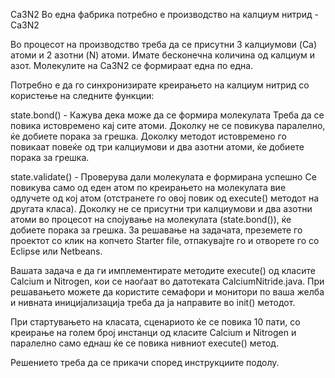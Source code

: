 Ca3N2
Во една фабрика потребно е производство на калциум нитрид - Ca3N2

Во процесот на производство треба да се присутни 3 калциумови (Ca) атоми и 2 азотни (N) атоми. Имате бесконечна 
количина од калциум и азот. Mолекулите на Ca3N2 се формираат една по една.

Потребно е да го синхронизирате креирањето на калциум нитрид со користење на следните функции:

state.bond() - Кажува дека може да се формира молекулата
Треба да се повика истовремено кај сите атоми.
Доколку не се повикува паралелно, ќе добиете порака за грешка.
Доколку методот истовремено го повикаат повеќе од три калциумови и два азотни атоми, ќе добиете порака за грешка.

state.validate() - Проверува дали молекулата е формирана успешно
Се повикува само од еден атом по креирањето на молекулата
вие одлучете од кој атом (отстранете го овој повик од execute() методот на другата класа).
Доколку не се присутни три калциумови и два азотни атоми во процесот на спојување на молекулата (state.bond()), 
ќе добиете порака за грешка.
За решавање на задачата, преземете го проектот со клик на копчето Starter file, отпакувајте го и отворете го со 
Eclipse или Netbeans.

Вашата задача е да ги имплементирате методите execute() од класите Calcium и Nitrogen, кои се наоѓаат во датотеката 
CalciumNitride.java. При решавањето можете да користите семафори и монитори по ваша желба и нивната иницијализација 
треба да ја направите во init() методот.

При стартувањето на класата, сценариото ќе се повика 10 пати, со креирање на голем број инстанци од класите Calcium и 
Nitrogen и паралелно само еднаш ќе се повика нивниот execute() метод.

Решението треба да се прикачи според инструкциите подолу.